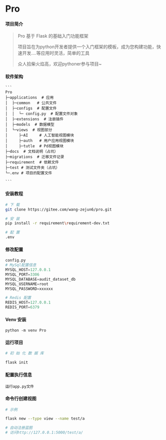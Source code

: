 # Pro

#### 项目简介
> Pro 基于 Flask  的基础入门功能框架
>
> 项目旨在为python开发者提供一个入门框架的模板，成为您构建功能，快速开发....等应用时灵活，简单的工具
>
> 众人拾柴火焰高，欢迎pythoner参与项目~

#### 软件架构
```
​```
Pro
├─applications  # 应用
│  ├─common   # 公共文件
│  ├─configs  # 配置文件
│  │  └─ config.py  # 配置文件对象
│  ├─extensions  # 注册插件
│  ├─models  # 数据模型
│  └─views  # 视图部分
│     ├─AI     # 人工智能视图模块
│     ├─auth   # 用户应用视图模块
│     ├─tutle  # Pd视图模块
├─docs  # 文档说明（占坑）
├─migrations  # 迁移文件记录
├─requirement  # 依赖文件
├─test # 测试文件夹（占坑）
└─.env # 项目的配置文件

​```
```


#### 安装教程

```bash
# 下 载
git clone https://gitee.com/wang-zejun6/pro.git

# 安 装
pip install -r requirement\requirement-dev.txt

# 配 置
.env

```

#### 修改配置

```python
config.py
# MySql配置信息
MYSQL_HOST=127.0.0.1
MYSQL_PORT=3306
MYSQL_DATABASE=audit_dataset_db
MYSQL_USERNAME=root
MYSQL_PASSWORD=xxxxxx

# Redis 配置
REDIS_HOST=127.0.0.1
REDIS_PORT=6379
```

#### Venv 安装

```
python -m venv Pro
```

#### 运行项目

```bash
# 初 始 化 数 据 库

flask init
```

#### 配置执行信息

```
运行app.py文件
```

#### 命令行创建视图

```bash
# 示例

flask new --type view --name test/a

# 自动注册蓝图
# 访问http://127.0.0.1:5000/test/a/
```

#### 